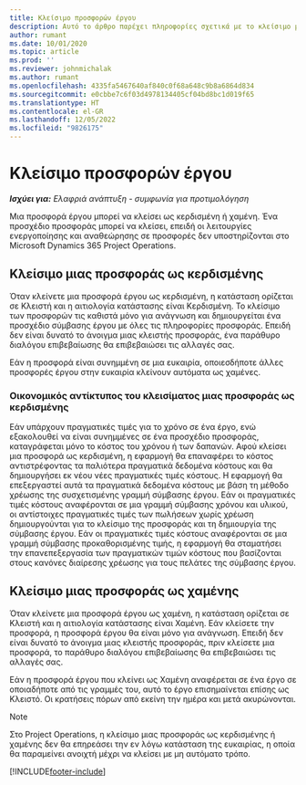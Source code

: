```yaml
---
title: Κλείσιμο προσφορών έργου
description: Αυτό το άρθρο παρέχει πληροφορίες σχετικά με το κλείσιμο μιας προσφοράς στο Project Operations.
author: rumant
ms.date: 10/01/2020
ms.topic: article
ms.prod: ''
ms.reviewer: johnmichalak
ms.author: rumant
ms.openlocfilehash: 4335fa5467640af840c0f68a648c9b8a6864d834
ms.sourcegitcommit: e0cbbe7c6f03d4978134405cf04bd8bc1d019f65
ms.translationtype: HT
ms.contentlocale: el-GR
ms.lasthandoff: 12/05/2022
ms.locfileid: "9826175"
---
```

# <a name="close-project-quotes"></a>Κλείσιμο προσφορών έργου

_**Ισχύει για:** Ελαφριά ανάπτυξη - συμφωνία για προτιμολόγηση_

Μια προσφορά έργου μπορεί να κλείσει ως κερδισμένη ή χαμένη. Ένα προσχέδιο προσφοράς μπορεί να κλείσει, επειδή οι λειτουργίες ενεργοποίησης και αναθεώρησης σε προσφορές δεν υποστηρίζονται στο Microsoft Dynamics 365 Project Operations.

## <a name="close-a-quote-as-won"></a>Κλείσιμο μιας προσφοράς ως κερδισμένης

Όταν κλείνετε μια προσφορά έργου ως κερδισμένη, η κατάσταση ορίζεται σε Κλειστή και η αιτιολογία κατάστασης είναι Κερδισμένη. Το κλείσιμο των προσφορών τις καθιστά μόνο για ανάγνωση και δημιουργείται ένα προσχέδιο σύμβασης έργου με όλες τις πληροφορίες προσφοράς. Επειδή δεν είναι δυνατό το άνοιγμα μιας κλειστής προσφοράς, ένα παράθυρο διαλόγου επιβεβαίωσης θα επιβεβαιώσει τις αλλαγές σας.

Εάν η προσφορά είναι συνημμένη σε μια ευκαιρία, οποιεσδήποτε άλλες προσφορές έργου στην ευκαιρία κλείνουν αυτόματα ως χαμένες.

### <a name="financial-impact-of-closing-a-quote-as-won"></a>Οικονομικός αντίκτυπος του κλεισίματος μιας προσφοράς ως κερδισμένης

Εάν υπάρχουν πραγματικές τιμές για το χρόνο σε ένα έργο, ενώ εξακολουθεί να είναι συνημμένες σε ένα προσχέδιο προσφοράς, καταγράφεται μόνο το κόστος του χρόνου ή των δαπανών. Αφού κλείσει μια προσφορά ως κερδισμένη, η εφαρμογή θα επαναφέρει το κόστος αντιστρέφοντας τα παλιότερα πραγματικά δεδομένα κόστους και θα δημιουργήσει εκ νέου νέες πραγματικές τιμές κόστους. Η εφαρμογή θα επεξεργαστεί αυτά τα πραγματικά δεδομένα κόστους με βάση τη μέθοδο χρέωσης της συσχετισμένης γραμμή σύμβασης έργου. Εάν οι πραγματικές τιμές κόστους αναφέρονται σε μια γραμμή σύμβασης χρόνου και υλικού, οι αντίστοιχες πραγματικές τιμές των πωλήσεων χωρίς χρέωση δημιουργούνται για το κλείσιμο της προσφοράς και τη δημιουργία της σύμβασης έργου. Εάν οι πραγματικές τιμές κόστους αναφέρονται σε μια γραμμή σύμβασης προκαθορισμένης τιμής, η εφαρμογή θα σταματήσει την επανεπεξεργασία των πραγματικών τιμών κόστους που βασίζονται στους κανόνες διαίρεσης χρέωσης για τους πελάτες της σύμβασης έργου.

## <a name="closing-a-quote-as-lost"></a>Κλείσιμο μιας προσφοράς ως χαμένης

Όταν κλείνετε μια προσφορά έργου ως χαμένη, η κατάσταση ορίζεται σε Κλειστή και η αιτιολογία κατάστασης είναι Χαμένη. Εάν κλείσετε την προσφορά, η προσφορά έργου θα είναι μόνο για ανάγνωση. Επειδή δεν είναι δυνατό το άνοιγμα μιας κλειστής προσφοράς, πριν κλείσετε μια προσφορά, το παράθυρο διαλόγου επιβεβαίωσης θα επιβεβαιώσει τις αλλαγές σας.

Εάν η προσφορά έργου που κλείνει ως Χαμένη αναφέρεται σε ένα έργο σε οποιαδήποτε από τις γραμμές του, αυτό το έργο επισημαίνεται επίσης ως Κλειστό. Οι κρατήσεις πόρων από εκείνη την ημέρα και μετά ακυρώνονται.

> [!NOTE]
> Στο Project Operations, η κλείσιμο μιας προσφοράς ως κερδισμένης ή χαμένης δεν θα επηρεάσει την εν λόγω κατάσταση της ευκαιρίας, η οποία θα παραμείνει ανοιχτή μέχρι να κλείσει με μη αυτόματο τρόπο.


[!INCLUDE[footer-include](../../includes/footer-banner.md)]
